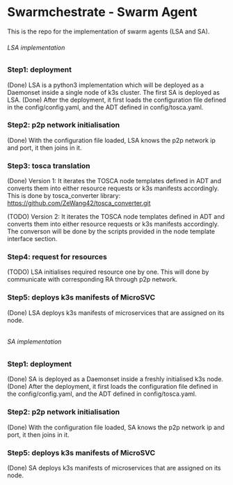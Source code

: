 # Swarmchestrate - Swarm Agent

This is the repo for the implementation of swarm agents (LSA and SA).

###### LSA implementation

### Step1: deployment
(Done) LSA is a python3 implementation which will be deployed as a Daemonset inside a single node of k3s cluster. The first SA is deployed as LSA.
(Done) After the deployment, it first loads the configuration file defined in the config/config.yaml, and the ADT defined in config/tosca.yaml.

### Step2: p2p network initialisation
(Done) With the configuration file loaded, LSA knows the p2p network ip and port, it then joins in it.

### Step3: tosca translation
(Done) Version 1: It iterates the TOSCA node templates defined in ADT and converts them into either resource requests or k3s manifests accordingly.
This is done by tosca_converter library: https://github.com/ZeWang42/tosca_converter.git

(TODO) Version 2: It iterates the TOSCA node templates defined in ADT and converts them into either resource requests or k3s manifests accordingly.
The converson will be done by the scripts provided in the node template interface section.

### Step4: request for resources
(TODO) LSA initialises required resource one by one. This will done by communicate with corresponding RA through p2p network.

### Step5: deploys k3s manifests of MicroSVC
(Done) LSA deploys k3s manifests of microservices that are assigned on its node.

###### 



###### SA implementation

### Step1: deployment
(Done) SA is deployed as a Daemonset inside a freshly initialised k3s node.
(Done) After the deployment, it first loads the configuration file defined in the config/config.yaml, and the ADT defined in config/tosca.yaml.

### Step2: p2p network initialisation
(Done) With the configuration file loaded, SA knows the p2p network ip and port, it then joins in it.

### Step5: deploys k3s manifests of MicroSVC
(Done) SA deploys k3s manifests of microservices that are assigned on its node.

###### 
